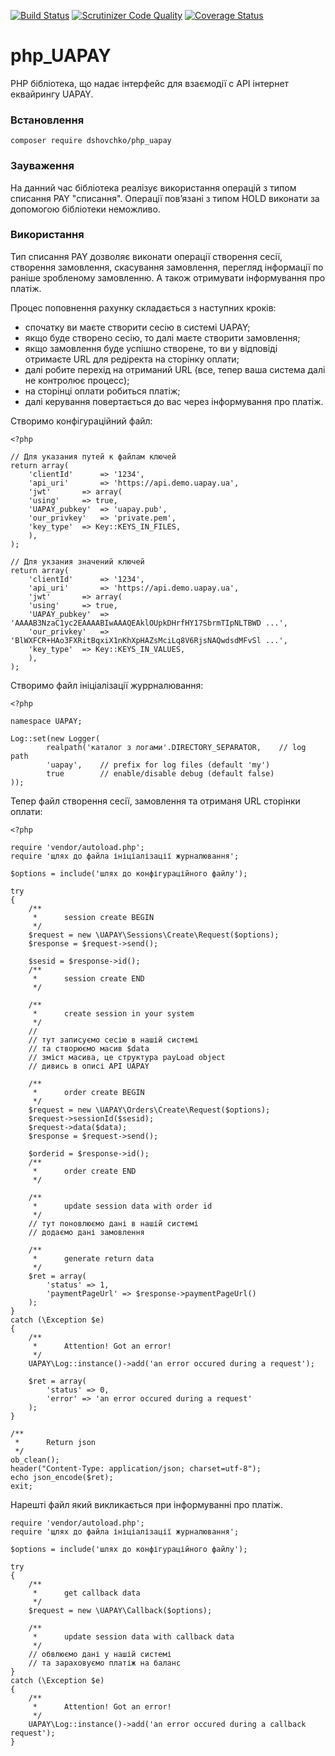 [![Build Status](https://travis-ci.org/dshovchko/php_UAPAY.svg?branch=master)](https://travis-ci.org/dshovchko/php_UAPAY)
[![Scrutinizer Code Quality](https://scrutinizer-ci.com/g/dshovchko/php_UAPAY/badges/quality-score.png?b=master)](https://scrutinizer-ci.com/g/dshovchko/php_UAPAY/?branch=master)
[![Coverage Status](https://coveralls.io/repos/github/dshovchko/php_UAPAY/badge.svg?branch=master)](https://coveralls.io/github/dshovchko/php_UAPAY?branch=master)

php_UAPAY
=========

PHP бібліотека, що надає інтерфейс для взаємодії c API інтернет еквайрингу UAPAY.

### Встановлення

```
composer require dshovchko/php_uapay
```

### Зауваження

На данний час бібліотека реалізує використання операцій з типом списання PAY "списання". Операції пов’язані з типом HOLD виконати за допомогою бібліотеки неможливо.

### Використання

Тип списання PAY дозволяє виконати операції створення сесії, створення замовлення, скасування замовлення, перегляд інформації по раніше зробленому замовленню. А також отримувати інформування про платіж.

Процес поповнення рахунку складається з наступних кроків:

 - спочатку ви маєте створити сесію в системі UAPAY;
 - якщо буде створено сесію, то далі маєте створити замовлення;
 - якщо замовлення буде успішно створене, то ви у відповіді отримаєте URL для редіректа на сторінку оплати;
 - далі робите перехід на отриманий URL (все, тепер ваша система далі не контролює процесс);
 - на сторінці оплати робиться платіж;
 - далі керування повертається до вас через інформування про платіж.

Створимо конфігураційний файл:
```
<?php

// Для указания путей к файлам ключей
return array(
    'clientId'		=> '1234',
    'api_uri'		=> 'https://api.demo.uapay.ua',
    'jwt'		=> array(
	'using'		=> true,
	'UAPAY_pubkey'	=> 'uapay.pub',
	'our_privkey'	=> 'private.pem',
	'key_type'	=> Key::KEYS_IN_FILES,
    ),
);

// Для укзания значений ключей
return array(
    'clientId'		=> '1234',
    'api_uri'		=> 'https://api.demo.uapay.ua',
    'jwt'		=> array(
	'using'		=> true,
	'UAPAY_pubkey'	=> 'AAAAB3NzaC1yc2EAAAABIwAAAQEAklOUpkDHrfHY17SbrmTIpNLTBWD ...',
	'our_privkey'	=> 'BlWXFCR+HAo3FXRitBqxiX1nKhXpHAZsMciLq8V6RjsNAQwdsdMFvSl ...',
	'key_type'	=> Key::KEYS_IN_VALUES,
    ),
);
```

Створимо файл ініціалізації журрналювання:
```
<?php

namespace UAPAY;

Log::set(new Logger(
        realpath('каталог з логами'.DIRECTORY_SEPARATOR,	// log path
        'uapay',	// prefix for log files (default 'my')
        true		// enable/disable debug (default false)
));
```

Тепер файл створення сесії, замовлення та отриманя URL сторінки оплати:
```
<?php

require 'vendor/autoload.php';
require 'щлях до файла ініціалізації журналювання';

$options = include('шлях до конфігураційного файлу');

try
{
    /**
     *      session create BEGIN
     */
    $request = new \UAPAY\Sessions\Create\Request($options);
    $response = $request->send();

    $sesid = $response->id();
    /**
     *      session create END
     */

    /**
     *      create session in your system
     */
    //
    // тут записуємо сесію в нашій системі
    // та створюємо масив $data
    // зміст масива, це структура payLoad object
    // дивись в описі API UAPAY

    /**
     *      order create BEGIN
     */
    $request = new \UAPAY\Orders\Create\Request($options);
    $request->sessionId($sesid);
    $request->data($data);
    $response = $request->send();

    $orderid = $response->id();
    /**
     *      order create END
     */

    /**
     *      update session data with order id
     */
    // тут поновлюємо дані в нашій системі
    // додаємо дані замовлення

    /**
     *      generate return data
     */
    $ret = array(
        'status' => 1,
        'paymentPageUrl' => $response->paymentPageUrl()
    );
}
catch (\Exception $e)
{
    /**
     *      Attention! Got an error!
     */
    UAPAY\Log::instance()->add('an error occured during a request');

    $ret = array(
        'status' => 0,
        'error' => 'an error occured during a request'
    );
}

/**
 *      Return json
 */
ob_clean();
header("Content-Type: application/json; charset=utf-8");
echo json_encode($ret);
exit;
```

Нарешті файл який викликається при інформуванні про платіж.
```
require 'vendor/autoload.php';
require 'щлях до файла ініціалізації журналювання';

$options = include('шлях до конфігураційного файлу');

try
{
    /**
     *      get callback data
     */
    $request = new \UAPAY\Callback($options);

    /**
     *      update session data with callback data
     */
    // обвлюємо дані у нашій системі
    // та зараховуємо платіж на баланс
}
catch (\Exception $e)
{
    /**
     *      Attention! Got an error!
     */
    UAPAY\Log::instance()->add('an error occured during a callback request');
}
```
